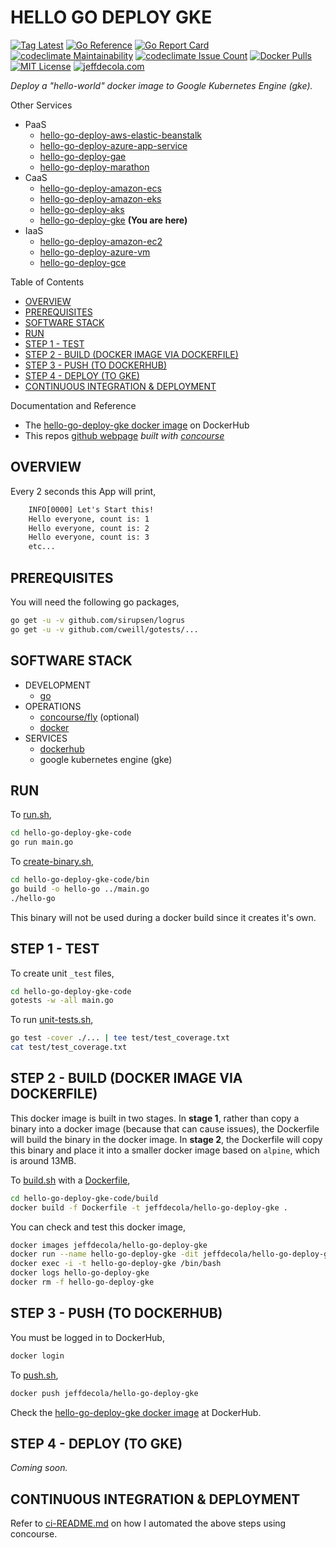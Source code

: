# HELLO GO DEPLOY GKE

[![Tag Latest](https://img.shields.io/github/v/tag/jeffdecola/hello-go-deploy-gke)](https://github.com/JeffDeCola/hello-go-deploy-gke/tags)
[![Go Reference](https://pkg.go.dev/badge/github.com/JeffDeCola/hello-go-deploy-gke.svg)](https://pkg.go.dev/github.com/JeffDeCola/hello-go-deploy-gke)
[![Go Report Card](https://goreportcard.com/badge/github.com/JeffDeCola/hello-go-deploy-gke)](https://goreportcard.com/report/github.com/JeffDeCola/hello-go-deploy-gke)
[![codeclimate Maintainability](https://api.codeclimate.com/v1/badges/ce328e08ef7038607b16/maintainability)](https://codeclimate.com/github/JeffDeCola/hello-go-deploy-gke/maintainability)
[![codeclimate Issue Count](https://codeclimate.com/github/JeffDeCola/hello-go-deploy-gke/badges/issue_count.svg)](https://codeclimate.com/github/JeffDeCola/hello-go-deploy-gke/issues)
[![Docker Pulls](https://badgen.net/docker/pulls/jeffdecola/hello-go-deploy-gke?icon=docker&label=pulls)](https://hub.docker.com/r/jeffdecola/hello-go-deploy-gke/)
[![MIT License](https://img.shields.io/:license-mit-blue.svg)](https://jeffdecola.mit-license.org)
[![jeffdecola.com](https://img.shields.io/badge/website-jeffdecola.com-blue)](https://jeffdecola.com)

_Deploy a "hello-world" docker image to
Google Kubernetes Engine (gke)._

Other Services

* PaaS
  * [hello-go-deploy-aws-elastic-beanstalk](https://github.com/JeffDeCola/hello-go-deploy-aws-elastic-beanstalk)
  * [hello-go-deploy-azure-app-service](https://github.com/JeffDeCola/hello-go-deploy-azure-app-service)
  * [hello-go-deploy-gae](https://github.com/JeffDeCola/hello-go-deploy-gae)
  * [hello-go-deploy-marathon](https://github.com/JeffDeCola/hello-go-deploy-marathon)
* CaaS
  * [hello-go-deploy-amazon-ecs](https://github.com/JeffDeCola/hello-go-deploy-amazon-ecs)
  * [hello-go-deploy-amazon-eks](https://github.com/JeffDeCola/hello-go-deploy-amazon-eks)
  * [hello-go-deploy-aks](https://github.com/JeffDeCola/hello-go-deploy-aks)
  * [hello-go-deploy-gke](https://github.com/JeffDeCola/hello-go-deploy-gke)
    **(You are here)**
* IaaS
  * [hello-go-deploy-amazon-ec2](https://github.com/JeffDeCola/hello-go-deploy-amazon-ec2)
  * [hello-go-deploy-azure-vm](https://github.com/JeffDeCola/hello-go-deploy-azure-vm)
  * [hello-go-deploy-gce](https://github.com/JeffDeCola/hello-go-deploy-gce)

Table of Contents

* [OVERVIEW](https://github.com/JeffDeCola/hello-go-deploy-gke#overview)
* [PREREQUISITES](https://github.com/JeffDeCola/hello-go-deploy-gke#prerequisites)
* [SOFTWARE STACK](https://github.com/JeffDeCola/hello-go-deploy-gke#software-stack)
* [RUN](https://github.com/JeffDeCola/hello-go-deploy-gke#run)
* [STEP 1 - TEST](https://github.com/JeffDeCola/hello-go-deploy-gke#step-1---test)
* [STEP 2 - BUILD (DOCKER IMAGE VIA DOCKERFILE)](https://github.com/JeffDeCola/hello-go-deploy-gke#step-2---build-docker-image-via-dockerfile)
* [STEP 3 - PUSH (TO DOCKERHUB)](https://github.com/JeffDeCola/hello-go-deploy-gke#step-3---push-to-dockerhub)
* [STEP 4 - DEPLOY (TO GKE)](https://github.com/JeffDeCola/hello-go-deploy-gke#step-4---deploy-to-GKE)
* [CONTINUOUS INTEGRATION & DEPLOYMENT](https://github.com/JeffDeCola/hello-go-deploy-gke#continuous-integration--deployment)

Documentation and Reference

* The
  [hello-go-deploy-gke docker image](https://hub.docker.com/r/jeffdecola/hello-go-deploy-gke)
  on DockerHub
* This repos
  [github webpage](https://jeffdecola.github.io/hello-go-deploy-gke/)
  _built with
  [concourse](https://github.com/JeffDeCola/hello-go-deploy-gke/blob/master/ci-README.md)_

## OVERVIEW

Every 2 seconds this App will print,

```txt
    INFO[0000] Let's Start this!
    Hello everyone, count is: 1
    Hello everyone, count is: 2
    Hello everyone, count is: 3
    etc...
```

## PREREQUISITES

You will need the following go packages,

```bash
go get -u -v github.com/sirupsen/logrus
go get -u -v github.com/cweill/gotests/...
```

## SOFTWARE STACK

* DEVELOPMENT
  * [go](https://github.com/JeffDeCola/my-cheat-sheets/tree/master/software/development/languages/go-cheat-sheet)
* OPERATIONS
  * [concourse/fly](https://github.com/JeffDeCola/my-cheat-sheets/tree/master/software/operations/continuous-integration-continuous-deployment/concourse-cheat-sheet)
    (optional)
  * [docker](https://github.com/JeffDeCola/my-cheat-sheets/tree/master/software/operations/orchestration/builds-deployment-containers/docker-cheat-sheet)
* SERVICES
  * [dockerhub](https://hub.docker.com/)
  * google kubernetes engine (gke)

## RUN

To
[run.sh](https://github.com/JeffDeCola/hello-go-deploy-gke/blob/master/hello-go-deploy-gke-code/run.sh),

```bash
cd hello-go-deploy-gke-code
go run main.go
```

To
[create-binary.sh](https://github.com/JeffDeCola/hello-go-deploy-gke/blob/master/hello-go-deploy-gke-code/bin/create-binary.sh),

```bash
cd hello-go-deploy-gke-code/bin
go build -o hello-go ../main.go
./hello-go
```

This binary will not be used during a docker build
since it creates it's own.

## STEP 1 - TEST

To create unit `_test` files,

```bash
cd hello-go-deploy-gke-code
gotests -w -all main.go
```

To run
[unit-tests.sh](https://github.com/JeffDeCola/hello-go-deploy-gke/tree/master/hello-go-deploy-gke-code/test/unit-tests.sh),

```bash
go test -cover ./... | tee test/test_coverage.txt
cat test/test_coverage.txt
```

## STEP 2 - BUILD (DOCKER IMAGE VIA DOCKERFILE)

This docker image is built in two stages.
In **stage 1**, rather than copy a binary into a docker image (because
that can cause issues), the Dockerfile will build the binary in the
docker image.
In **stage 2**, the Dockerfile will copy this binary
and place it into a smaller docker image based
on `alpine`, which is around 13MB.

To
[build.sh](https://github.com/JeffDeCola/hello-go-deploy-gke/blob/master/hello-go-deploy-gke-code/build/build.sh)
with a
[Dockerfile](https://github.com/JeffDeCola/hello-go-deploy-gke/blob/master/hello-go-deploy-gke-code/build/Dockerfile),

```bash
cd hello-go-deploy-gke-code/build
docker build -f Dockerfile -t jeffdecola/hello-go-deploy-gke .
```

You can check and test this docker image,

```bash
docker images jeffdecola/hello-go-deploy-gke
docker run --name hello-go-deploy-gke -dit jeffdecola/hello-go-deploy-gke
docker exec -i -t hello-go-deploy-gke /bin/bash
docker logs hello-go-deploy-gke
docker rm -f hello-go-deploy-gke
```

## STEP 3 - PUSH (TO DOCKERHUB)

You must be logged in to DockerHub,

```bash
docker login
```

To
[push.sh](https://github.com/JeffDeCola/hello-go-deploy-gke/blob/master/hello-go-deploy-gke-code/push/push.sh),

```bash
docker push jeffdecola/hello-go-deploy-gke
```

Check the
[hello-go-deploy-gke docker image](https://hub.docker.com/r/jeffdecola/hello-go-deploy-gke)
at DockerHub.

## STEP 4 - DEPLOY (TO GKE)

_Coming soon._

## CONTINUOUS INTEGRATION & DEPLOYMENT

Refer to
[ci-README.md](https://github.com/JeffDeCola/hello-go-deploy-gke/blob/master/ci-README.md)
on how I automated the above steps using concourse.
